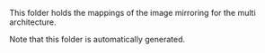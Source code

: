 This folder holds the mappings of the image mirroring for the multi architecture.

Note that this folder is automatically generated.
